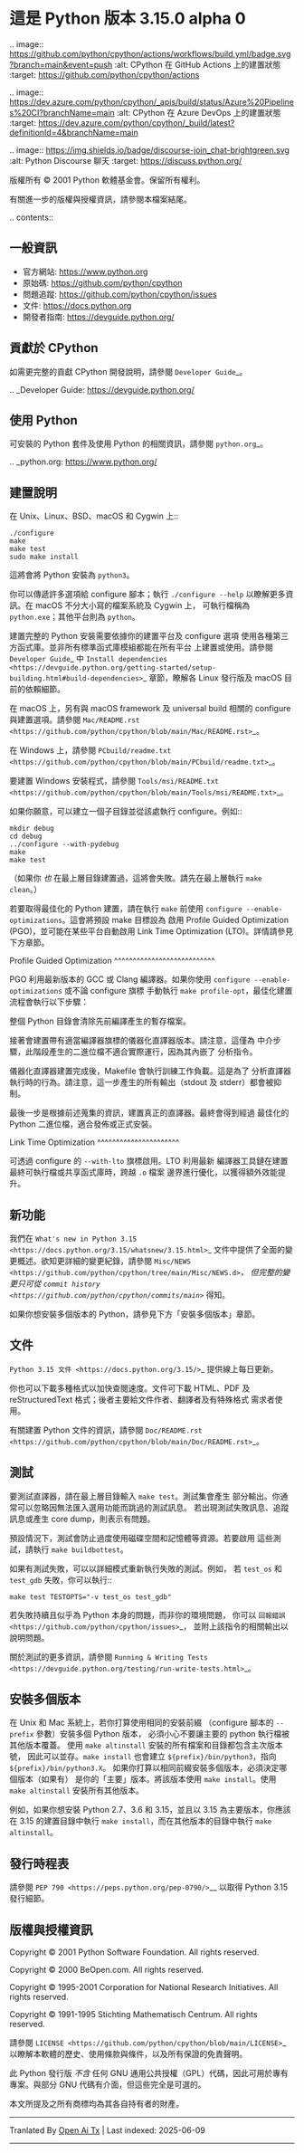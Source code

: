 這是 Python 版本 3.15.0 alpha 0
=====================================

.. image:: https://github.com/python/cpython/actions/workflows/build.yml/badge.svg?branch=main&event=push
   :alt: CPython 在 GitHub Actions 上的建置狀態
   :target: https://github.com/python/cpython/actions

.. image:: https://dev.azure.com/python/cpython/_apis/build/status/Azure%20Pipelines%20CI?branchName=main
   :alt: CPython 在 Azure DevOps 上的建置狀態
   :target: https://dev.azure.com/python/cpython/_build/latest?definitionId=4&branchName=main

.. image:: https://img.shields.io/badge/discourse-join_chat-brightgreen.svg
   :alt: Python Discourse 聊天
   :target: https://discuss.python.org/


版權所有 © 2001 Python 軟體基金會。保留所有權利。

有關進一步的版權與授權資訊，請參閱本檔案結尾。

.. contents::

一般資訊
-------------------

- 官方網站: https://www.python.org
- 原始碼: https://github.com/python/cpython
- 問題追蹤: https://github.com/python/cpython/issues
- 文件: https://docs.python.org
- 開發者指南: https://devguide.python.org/

貢獻於 CPython
-----------------------

如需更完整的貢獻 CPython 開發說明，請參閱 `Developer Guide`_。

.. _Developer Guide: https://devguide.python.org/

使用 Python
------------

可安裝的 Python 套件及使用 Python 的相關資訊，請參閱
`python.org`_。

.. _python.org: https://www.python.org/

建置說明
------------------

在 Unix、Linux、BSD、macOS 和 Cygwin 上::

    ./configure
    make
    make test
    sudo make install

這將會將 Python 安裝為 ``python3``。

你可以傳遞許多選項給 configure 腳本；執行 ``./configure --help``
以瞭解更多資訊。在 macOS 不分大小寫的檔案系統及 Cygwin 上，
可執行檔稱為 ``python.exe``；其他平台則為 ``python``。

建置完整的 Python 安裝需要依據你的建置平台及 configure 選項
使用各種第三方函式庫。並非所有標準函式庫模組都能在所有平台
上建置或使用。請參閱 `Developer Guide`_ 中
`Install dependencies <https://devguide.python.org/getting-started/setup-building.html#build-dependencies>`_
章節，瞭解各 Linux 發行版及 macOS 目前的依賴細節。

在 macOS 上，另有與 macOS framework 及 universal build 相關的
configure 與建置選項。請參閱
`Mac/README.rst <https://github.com/python/cpython/blob/main/Mac/README.rst>`_。

在 Windows 上，請參閱
`PCbuild/readme.txt <https://github.com/python/cpython/blob/main/PCbuild/readme.txt>`_。

要建置 Windows 安裝程式，請參閱
`Tools/msi/README.txt <https://github.com/python/cpython/blob/main/Tools/msi/README.txt>`_。

如果你願意，可以建立一個子目錄並從該處執行 configure。例如::

    mkdir debug
    cd debug
    ../configure --with-pydebug
    make
    make test

（如果你 *也* 在最上層目錄建置過，這將會失敗。請先在最上層執行
``make clean``。）

若要取得最佳化的 Python 建置，請在執行 ``make`` 前使用
``configure --enable-optimizations``。這會將預設 make 目標設為
啟用 Profile Guided Optimization (PGO)，並可能在某些平台自動啟用
Link Time Optimization (LTO)。詳情請參見下方章節。

Profile Guided Optimization
^^^^^^^^^^^^^^^^^^^^^^^^^^^

PGO 利用最新版本的 GCC 或 Clang 編譯器。如果你使用
``configure --enable-optimizations`` 或不論 configure 旗標
手動執行 ``make profile-opt``，最佳化建置流程會執行以下步驟：

整個 Python 目錄會清除先前編譯產生的暫存檔案。

接著會建置帶有適當編譯器旗標的儀器化直譯器版本。請注意，這僅為
中介步驟，此階段產生的二進位檔不適合實際運行，因為其內嵌了
分析指令。

儀器化直譯器建置完成後，Makefile 會執行訓練工作負載。這是為了
分析直譯器執行時的行為。請注意，這一步產生的所有輸出（stdout
及 stderr）都會被抑制。

最後一步是根據前述蒐集的資訊，建置真正的直譯器。最終會得到經過
最佳化的 Python 二進位檔，適合發佈或正式安裝。

Link Time Optimization
^^^^^^^^^^^^^^^^^^^^^^

可透過 configure 的 ``--with-lto`` 旗標啟用。LTO 利用最新
編譯器工具鏈在建置最終可執行檔或共享函式庫時，跨越 ``.o`` 檔案
邊界進行優化，以獲得額外效能提升。

新功能
----------

我們在 `What's new in Python 3.15 <https://docs.python.org/3.15/whatsnew/3.15.html>`_
文件中提供了全面的變更概述。欲知更詳細的變更紀錄，請參閱
`Misc/NEWS <https://github.com/python/cpython/tree/main/Misc/NEWS.d>`_，
但完整的變更只可從
`commit history <https://github.com/python/cpython/commits/main>`_
得知。

如果你想安裝多個版本的 Python，請參見下方「安裝多個版本」章節。

文件
-------------

`Python 3.15 文件 <https://docs.python.org/3.15/>`_ 提供線上每日更新。

你也可以下載多種格式以加快查閱速度。文件可下載 HTML、PDF 及
reStructuredText 格式；後者主要給文件作者、翻譯者及有特殊格式
需求者使用。

有關建置 Python 文件的資訊，請參閱
`Doc/README.rst <https://github.com/python/cpython/blob/main/Doc/README.rst>`_。

測試
-------

要測試直譯器，請在最上層目錄輸入 ``make test``。測試集會產生
部分輸出。你通常可以忽略因無法匯入選用功能而跳過的測試訊息。
若出現測試失敗訊息、追蹤訊息或產生 core dump，則表示有問題。

預設情況下，測試會防止過度使用磁碟空間和記憶體等資源。若要啟用
這些測試，請執行 ``make buildbottest``。

如果有測試失敗，可以以詳細模式重新執行失敗的測試。例如，
若 ``test_os`` 和 ``test_gdb`` 失敗，你可以執行::

    make test TESTOPTS="-v test_os test_gdb"

若失敗持續且似乎為 Python 本身的問題，而非你的環境問題，
你可以 `回報錯誤 <https://github.com/python/cpython/issues>`_，
並附上該指令的相關輸出以說明問題。

關於測試的更多資訊，請參閱
`Running & Writing Tests <https://devguide.python.org/testing/run-write-tests.html>`_。

安裝多個版本
----------------------------

在 Unix 和 Mac 系統上，若你打算使用相同的安裝前綴
（configure 腳本的 ``--prefix`` 參數）安裝多個 Python 版本，
必須小心不要讓主要的 python 執行檔被其他版本覆蓋。
使用 ``make altinstall`` 安裝的所有檔案和目錄都包含主次版本號，
因此可以並存。``make install`` 也會建立
``${prefix}/bin/python3``，指向 ``${prefix}/bin/python3.X``。
如果你打算以相同前綴安裝多個版本，必須決定哪個版本（如果有）
是你的「主要」版本。將該版本使用
``make install``。使用 ``make altinstall`` 安裝所有其他版本。

例如，如果你想安裝 Python 2.7、3.6 和 3.15，並且以 3.15 為主要版本，你應該在 3.15 的建置目錄中執行 ``make install``，而在其他版本的目錄中執行 ``make altinstall``。


發行時程表
----------

請參閱 `PEP 790 <https://peps.python.org/pep-0790/>`__ 以取得 Python 3.15 發行細節。


版權與授權資訊
--------------

Copyright © 2001 Python Software Foundation.  All rights reserved.

Copyright © 2000 BeOpen.com.  All rights reserved.

Copyright © 1995-2001 Corporation for National Research Initiatives.  All rights reserved.

Copyright © 1991-1995 Stichting Mathematisch Centrum.  All rights reserved.

請參閱 `LICENSE <https://github.com/python/cpython/blob/main/LICENSE>`_ 以瞭解本軟體的歷史、使用條款與條件，以及所有保證的免責聲明。

此 Python 發行版 *不含* 任何 GNU 通用公共授權（GPL）代碼，因此可用於專有專案。與部分 GNU 代碼有介面，但這些完全是可選的。

本文所提及之所有商標均為其各自持有者的財產。

---

Tranlated By [Open Ai Tx](https://github.com/OpenAiTx/OpenAiTx) | Last indexed: 2025-06-09

---